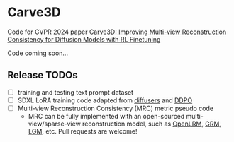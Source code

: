 # Carve3D
Code for CVPR 2024 paper [Carve3D: Improving Multi-view Reconstruction Consistency for Diffusion Models with RL Finetuning](https://desaixie.github.io/carve-3d/)

Code coming soon...

## Release TODOs
- [ ] training and testing text prompt dataset
- [ ] SDXL LoRA training code adapted from [diffusers](https://github.com/huggingface/diffusers/blob/main/examples/text_to_image/train_text_to_image_lora_sdxl.py) and [DDPO](https://github.com/kvablack/ddpo-pytorch)
- [ ] Multi-view Reconstruction Consistency (MRC) metric pseudo code
  - MRC can be fully implemented with an open-sourced multi-view/sparse-view reconstruction model, such as [OpenLRM](https://github.com/3DTopia/OpenLRM), [GRM](https://github.com/justimyhxu/grm), [LGM](https://github.com/3DTopia/LGM), etc. Pull requests are welcome!
